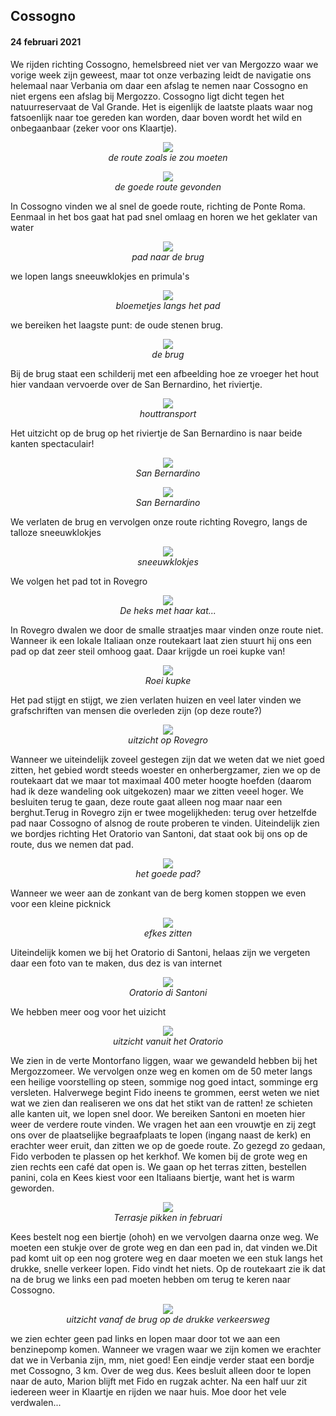 ## Cossogno
#### 24 februari 2021

We rijden richting Cossogno, hemelsbreed niet ver van Mergozzo waar we vorige week zijn geweest, maar tot onze verbazing leidt de navigatie ons helemaal naar 
Verbania om daar een afslag te nemen naar Cossogno en niet ergens een afslag bij Mergozzo. Cossogno ligt dicht tegen het natuurreservaat de Val Grande. 
Het is eigenlijk de laatste plaats waar nog fatsoenlijk naar toe gereden kan worden, daar boven wordt het wild en onbegaanbaar (zeker voor ons Klaartje). 
<p align="center"><img id="fotobreed" src="Wandelingen/foto39a.jpg" /><br>
<em> de route zoals ie zou moeten </em></p>
<p align="center"><img id="fotohoog" src="Wandelingen/foto40.jpg" /><br>
<em> de goede route gevonden </em></p>
In Cossogno vinden we al snel de goede route, richting de Ponte Roma. Eenmaal in het bos gaat hat pad snel omlaag en horen we het geklater van water
<p align="center"><img id="fotohoog" src="Wandelingen/foto41.jpg" /><br>
<em> pad naar de brug </em></p>
we lopen langs sneeuwklokjes en primula's
<p align="center"><img id="fotohoog" src="Wandelingen/foto42.jpg" /><br>
<em> bloemetjes langs het pad </em></p>
we bereiken het laagste punt: de oude stenen brug.
<p align="center"><img id="fotohoog" src="Wandelingen/foto43.jpg" /><br>
<em> de brug </em></p>
Bij de brug staat een schilderij met een afbeelding hoe ze vroeger het hout hier vandaan vervoerde over de San Bernardino, het riviertje.
<p align="center"><img id="fotohoog" src="Wandelingen/foto44.jpg" /><br>
<em> houttransport </em></p>
Het uitzicht op de brug op het riviertje de San Bernardino is naar beide kanten spectaculair!
<p align="center"><img id="fotohoog" src="Wandelingen/foto45.jpg" /><br>
<em> San Bernardino </em></p>
<p align="center"><img id="fotohoog" src="Wandelingen/foto46.jpg" /><br>
<em> San Bernardino </em></p>
We verlaten de brug en vervolgen onze route richting Rovegro, langs de talloze sneeuwklokjes
<p align="center"><img id="fotobreed" src="Wandelingen/foto47.jpg" /><br>
<em> sneeuwklokjes </em></p>
We volgen het pad tot in Rovegro
<p align="center"><img id="fotohoog" src="Wandelingen/foto48.jpg" /><br>
<em> De heks met haar kat... </em></p>
In Rovegro dwalen we door de smalle straatjes maar vinden onze route niet. Wanneer ik een lokale Italiaan onze routekaart laat zien stuurt hij ons een pad op dat zeer steil omhoog gaat. Daar krijgde un roei kupke van!
<p align="center"><img id="fotohoog" src="Wandelingen/foto49.jpg" /><br>
<em> Roei kupke </em></p>
Het pad stijgt en stijgt, we zien verlaten huizen en veel later vinden we grafschriften van mensen die overleden zijn (op deze route?)
<p align="center"><img id="fotobreed" src="Wandelingen/foto50.jpg" /><br>
<em> uitzicht op Rovegro </em></p>
Wanneer we uiteindelijk zoveel gestegen zijn dat we weten dat we niet goed zitten, het gebied wordt steeds woester en onherbergzamer, zien we op de routekaart dat we maar tot maximaal 400 meter hoogte hoefden (daarom had ik deze wandeling ook uitgekozen) maar we zitten veeel hoger. We besluiten terug te gaan, deze route gaat alleen nog maar naar een berghut.Terug in Rovegro zijn er twee mogelijkheden: terug over hetzelfde pad naar Cossogno of alsnog de route proberen te vinden. Uiteindelijk zien we bordjes richting Het Oratorio van Santoni, dat staat ook bij ons op de route, dus we nemen dat pad. 
<p align="center"><img id="fotohoog" src="Wandelingen/foto51.jpg" /><br>
<em> het goede pad? </em></p>
Wanneer we weer aan de zonkant van de berg komen stoppen we even voor een kleine picknick
<p align="center"><img id="fotohoog" src="Wandelingen/foto52a.jpg" /><br>
<em> efkes zitten </em></p>
Uiteindelijk komen we bij het Oratorio di Santoni, helaas zijn we vergeten daar een foto van te maken, dus dez is van internet
<p align="center"><img id="fotohoog" src="Wandelingen/foto52b.jpg" /><br>
<em> Oratorio di Santoni </em></p>
We hebben meer oog voor het uizicht
<p align="center"><img id="fotobreed" src="Wandelingen/foto53.jpg" /><br>
<em> uitzicht vanuit het Oratorio </em></p>
We zien in de verte Montorfano liggen, waar we gewandeld hebben bij het Mergozzomeer. 
We vervolgen onze weg en komen om de 50 meter langs een heilige voorstelling op steen, sommige nog goed intact, somminge erg versleten. Halverwege begint Fido ineens te grommen, eerst weten we niet wat we zien dan realiseren we ons dat het stikt van de ratten! ze schieten alle kanten uit, we lopen snel door.
We bereiken Santoni en moeten hier weer de verdere route vinden. We vragen het aan een vrouwtje en zij zegt ons over de plaatselijke begraafplaats te lopen (ingang naast de kerk) en erachter weer eruit, dan zitten we op de goede route. Zo gezegd zo gedaan, Fido verboden te plassen op het kerkhof. We komen bij de grote weg en zien rechts een café dat open is. We gaan op het terras zitten, bestellen panini, cola en Kees kiest voor een Italiaans biertje, want het is warm geworden.
<p align="center"><img id="fotohoog" src="Wandelingen/foto54.jpg" /><br>
<em> Terrasje pikken in februari </em></p>
Kees bestelt nog een biertje (ohoh) en we vervolgen daarna onze weg. We moeten een stukje over de grote weg en dan een pad in, dat vinden we.Dit pad komt uit op een nog grotere weg en daar moeten we een stuk langs het drukke, snelle verkeer lopen. Fido vindt het niets. Op de routekaart zie ik dat na de brug we links een pad moeten hebben om terug te keren naar Cossogno. 
<p align="center"><img id="fotobreed" src="Wandelingen/foto55.jpg" /><br>
<em> uitzicht vanaf de brug op de drukke verkeersweg </em></p>
we zien echter geen pad links en lopen maar door tot we aan een benzinepomp komen. Wanneer we vragen waar we zijn komen we erachter dat we in Verbania zijn, mm, niet goed! Een eindje verder staat een bordje met Cossogno, 3 km. Over de weg dus. Kees besluit alleen door te lopen naar de auto, Marion blijft met Fido en rugzak achter. Na een half uur zit iedereen weer in Klaartje en rijden we naar huis. Moe door het vele verdwalen... 
